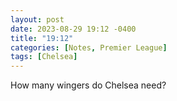 ```yaml
---
layout: post
date: 2023-08-29 19:12 -0400
title: "19:12"
categories: [Notes, Premier League]
tags: [Chelsea]
---
```


How many wingers do Chelsea need? 


